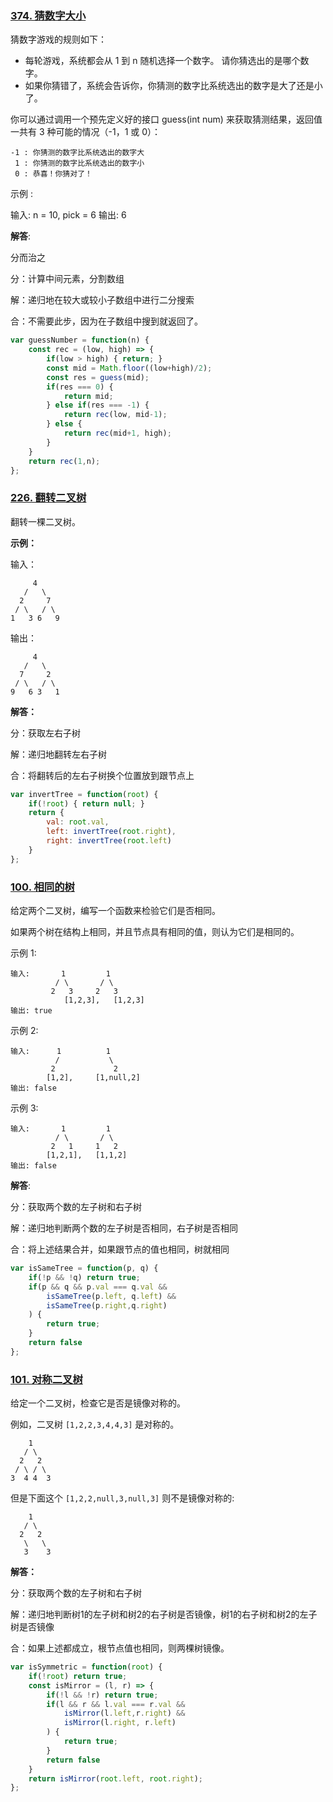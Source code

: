 ### [374. 猜数字大小](https://leetcode-cn.com/problems/guess-number-higher-or-lower/)

猜数字游戏的规则如下：

- 每轮游戏，系统都会从 1 到 n 随机选择一个数字。 请你猜选出的是哪个数字。
- 如果你猜错了，系统会告诉你，你猜测的数字比系统选出的数字是大了还是小了。

你可以通过调用一个预先定义好的接口 guess(int num) 来获取猜测结果，返回值一共有 3 种可能的情况（-1，1 或 0）：

```
-1 : 你猜测的数字比系统选出的数字大
 1 : 你猜测的数字比系统选出的数字小
 0 : 恭喜！你猜对了！
```


示例 :

输入: n = 10, pick = 6
输出: 6

**解答**:

分而治之

分：计算中间元素，分割数组

解：递归地在较大或较小子数组中进行二分搜索

合：不需要此步，因为在子数组中搜到就返回了。

```js
var guessNumber = function(n) {
    const rec = (low, high) => {
        if(low > high) { return; }
        const mid = Math.floor((low+high)/2);
        const res = guess(mid);
        if(res === 0) {
            return mid;
        } else if(res === -1) {
            return rec(low, mid-1);
        } else {
            return rec(mid+1, high);
        }
    }
    return rec(1,n);
};
```



### [226. 翻转二叉树](https://leetcode-cn.com/problems/invert-binary-tree/)

翻转一棵二叉树。

**示例：**

输入：

```
     4
   /   \
  2     7
 / \   / \
1   3 6   9
```

输出：

```
     4
   /   \
  7     2
 / \   / \
9   6 3   1
```

**解答：**

分：获取左右子树

解：递归地翻转左右子树

合：将翻转后的左右子树换个位置放到跟节点上

```js
var invertTree = function(root) {
    if(!root) { return null; }
    return {
        val: root.val,
        left: invertTree(root.right),
        right: invertTree(root.left)
    }
};
```



### [100. 相同的树](https://leetcode-cn.com/problems/same-tree/)

给定两个二叉树，编写一个函数来检验它们是否相同。

如果两个树在结构上相同，并且节点具有相同的值，则认为它们是相同的。

示例 1:

    输入:       1         1
              / \       / \
             2   3     2   3   
       			[1,2,3],   [1,2,3]
    输出: true


示例 2:

    输入:      1          1
              /           \
             2             2
            [1,2],     [1,null,2]
    输出: false


示例 3:

    输入:       1         1
              / \       / \
             2   1     1   2
            [1,2,1],   [1,1,2]
    输出: false

**解答**:

分：获取两个数的左子树和右子树

解：递归地判断两个数的左子树是否相同，右子树是否相同

合：将上述结果合并，如果跟节点的值也相同，树就相同

```js
var isSameTree = function(p, q) {
    if(!p && !q) return true;
    if(p && q && p.val === q.val &&
        isSameTree(p.left, q.left) &&
        isSameTree(p.right,q.right)
    ) {
        return true;
    }
    return false
};
```



### [101. 对称二叉树](https://leetcode-cn.com/problems/symmetric-tree/)

给定一个二叉树，检查它是否是镜像对称的。

例如，二叉树 `[1,2,2,3,4,4,3]` 是对称的。

```
    1
   / \
  2   2
 / \ / \
3  4 4  3
```

但是下面这个 `[1,2,2,null,3,null,3]` 则不是镜像对称的:

```
    1
   / \
  2   2
   \   \
   3    3
```

 

**解答：**

分：获取两个数的左子树和右子树

解：递归地判断树1的左子树和树2的右子树是否镜像，树1的右子树和树2的左子树是否镜像

合：如果上述都成立，根节点值也相同，则两棵树镜像。

```js
var isSymmetric = function(root) {
    if(!root) return true;
    const isMirror = (l, r) => {
        if(!l && !r) return true;
        if(l && r && l.val === r.val &&
            isMirror(l.left,r.right) &&
            isMirror(l.right, r.left)
        ) {
            return true;
        }
        return false
    }
    return isMirror(root.left, root.right);
};
```

